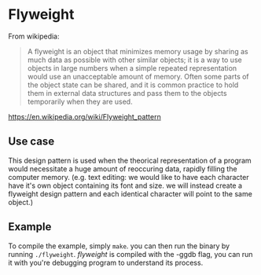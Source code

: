 # Flyweight

From wikipedia:


>A flyweight is an object that minimizes memory usage by sharing as much data as possible with other similar objects; it is a way to use objects in large numbers when a simple repeated representation would use an unacceptable amount of memory. Often some parts of the object state can be shared, and it is common practice to hold them in external data structures and pass them to the objects temporarily when they are used.

<https://en.wikipedia.org/wiki/Flyweight_pattern>

## Use case

This design pattern is used when the theorical representation of a program would necessitate a huge amount of reoccuring data, rapidly filling the computer memory. (e.g. text editing: we would like to have each character have it's own object containing its font and size. we will instead create a flyweight design pattern and each identical character will point to the same object.)

## Example

To compile the example, simply `make`. you can then run the binary by running `./flyweight`.
*flyweight* is compiled with the -ggdb flag, you can run it with you're debugging program to understand its process.
